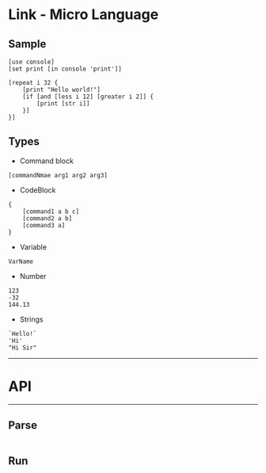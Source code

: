 # Link - Micro Language


## Sample
```
[use console]
[set print [in console 'print']]

[repeat i 32 {
	[print "Hello world!"]
	[if [and [less i 12] [greater i 2]] {
		[print [str i]]
	}]
}]
```

## Types
* Command block
```
[commandNmae arg1 arg2 arg3]
```
* CodeBlock
```
{
	[command1 a b c]
	[command2 a b]
	[command3 a]
}
```
* Variable
```
VarName
```
* Number
```
123
-32
144.13
```
* Strings
```
`Hello!`
'Hi'
"Hi Sir"
```

---
# API
---

## Parse
```
```

## Run
```

```